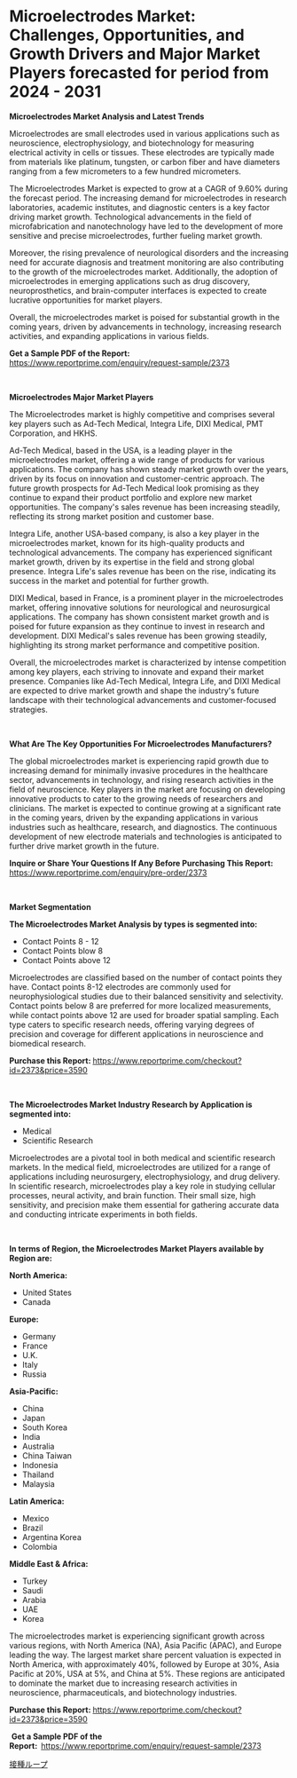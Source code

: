 <p><h1>Microelectrodes Market: Challenges, Opportunities, and Growth Drivers and Major Market Players forecasted for period from 2024 - 2031</h1></p><p><strong>Microelectrodes Market Analysis and Latest Trends</strong></p>
<p><p>Microelectrodes are small electrodes used in various applications such as neuroscience, electrophysiology, and biotechnology for measuring electrical activity in cells or tissues. These electrodes are typically made from materials like platinum, tungsten, or carbon fiber and have diameters ranging from a few micrometers to a few hundred micrometers.</p><p>The Microelectrodes Market is expected to grow at a CAGR of 9.60% during the forecast period. The increasing demand for microelectrodes in research laboratories, academic institutes, and diagnostic centers is a key factor driving market growth. Technological advancements in the field of microfabrication and nanotechnology have led to the development of more sensitive and precise microelectrodes, further fueling market growth.</p><p>Moreover, the rising prevalence of neurological disorders and the increasing need for accurate diagnosis and treatment monitoring are also contributing to the growth of the microelectrodes market. Additionally, the adoption of microelectrodes in emerging applications such as drug discovery, neuroprosthetics, and brain-computer interfaces is expected to create lucrative opportunities for market players.</p><p>Overall, the microelectrodes market is poised for substantial growth in the coming years, driven by advancements in technology, increasing research activities, and expanding applications in various fields.</p></p>
<p><strong>Get a Sample PDF of the Report:&nbsp;</strong> <a href="https://www.reportprime.com/enquiry/request-sample/2373">https://www.reportprime.com/enquiry/request-sample/2373</a></p>
<p>&nbsp;</p>
<p><strong>Microelectrodes Major Market Players</strong></p>
<p><p>The Microelectrodes market is highly competitive and comprises several key players such as Ad-Tech Medical, Integra Life, DIXI Medical, PMT Corporation, and HKHS. </p><p>Ad-Tech Medical, based in the USA, is a leading player in the microelectrodes market, offering a wide range of products for various applications. The company has shown steady market growth over the years, driven by its focus on innovation and customer-centric approach. The future growth prospects for Ad-Tech Medical look promising as they continue to expand their product portfolio and explore new market opportunities. The company's sales revenue has been increasing steadily, reflecting its strong market position and customer base.</p><p>Integra Life, another USA-based company, is also a key player in the microelectrodes market, known for its high-quality products and technological advancements. The company has experienced significant market growth, driven by its expertise in the field and strong global presence. Integra Life's sales revenue has been on the rise, indicating its success in the market and potential for further growth.</p><p>DIXI Medical, based in France, is a prominent player in the microelectrodes market, offering innovative solutions for neurological and neurosurgical applications. The company has shown consistent market growth and is poised for future expansion as they continue to invest in research and development. DIXI Medical's sales revenue has been growing steadily, highlighting its strong market performance and competitive position.</p><p>Overall, the microelectrodes market is characterized by intense competition among key players, each striving to innovate and expand their market presence. Companies like Ad-Tech Medical, Integra Life, and DIXI Medical are expected to drive market growth and shape the industry's future landscape with their technological advancements and customer-focused strategies.</p></p>
<p>&nbsp;</p>
<p><strong>What Are The Key Opportunities For Microelectrodes Manufacturers?</strong></p>
<p><p>The global microelectrodes market is experiencing rapid growth due to increasing demand for minimally invasive procedures in the healthcare sector, advancements in technology, and rising research activities in the field of neuroscience. Key players in the market are focusing on developing innovative products to cater to the growing needs of researchers and clinicians. The market is expected to continue growing at a significant rate in the coming years, driven by the expanding applications in various industries such as healthcare, research, and diagnostics. The continuous development of new electrode materials and technologies is anticipated to further drive market growth in the future.</p></p>
<p><strong>Inquire or Share Your Questions If Any Before Purchasing This Report:</strong> <a href="https://www.reportprime.com/enquiry/pre-order/2373">https://www.reportprime.com/enquiry/pre-order/2373</a></p>
<p>&nbsp;</p>
<p><strong>Market Segmentation</strong></p>
<p><strong>The Microelectrodes Market Analysis by types is segmented into:</strong></p>
<p><ul><li>Contact Points 8 - 12</li><li>Contact Points blow 8</li><li>Contact Points above 12</li></ul></p>
<p><p>Microelectrodes are classified based on the number of contact points they have. Contact points 8-12 electrodes are commonly used for neurophysiological studies due to their balanced sensitivity and selectivity. Contact points below 8 are preferred for more localized measurements, while contact points above 12 are used for broader spatial sampling. Each type caters to specific research needs, offering varying degrees of precision and coverage for different applications in neuroscience and biomedical research.</p></p>
<p><strong>Purchase this Report:&nbsp;</strong><a href="https://www.reportprime.com/checkout?id=2373&price=3590">https://www.reportprime.com/checkout?id=2373&price=3590</a></p>
<p>&nbsp;</p>
<p><strong>The Microelectrodes Market Industry Research by Application is segmented into:</strong></p>
<p><ul><li>Medical</li><li>Scientific Research</li></ul></p>
<p><p>Microelectrodes are a pivotal tool in both medical and scientific research markets. In the medical field, microelectrodes are utilized for a range of applications including neurosurgery, electrophysiology, and drug delivery. In scientific research, microelectrodes play a key role in studying cellular processes, neural activity, and brain function. Their small size, high sensitivity, and precision make them essential for gathering accurate data and conducting intricate experiments in both fields.</p></p>
<p>&nbsp;</p>
<p><strong>In terms of Region, the Microelectrodes Market Players available by Region are:</strong></p>
<p>
    <p> <strong> North America: </strong>
        <ul>
            <li>United States</li>
            <li>Canada</li>
        </ul>
        </p> 
    <p> <strong> Europe: </strong>
        <ul>
            <li>Germany</li>
            <li>France</li>
            <li>U.K.</li>
            <li>Italy</li>
            <li>Russia</li>
        </ul>
        </p> 
    <p> <strong> Asia-Pacific: </strong>
        <ul>
            <li>China</li>
            <li>Japan</li>
            <li>South Korea</li>
            <li>India</li>
            <li>Australia</li>
            <li>China Taiwan</li>
            <li>Indonesia</li>
            <li>Thailand</li>
            <li>Malaysia</li>
        </ul>
        </p> 
    <p> <strong> Latin America: </strong>
        <ul>
            <li>Mexico</li>
            <li>Brazil</li>
            <li>Argentina Korea</li>
            <li>Colombia</li>
        </ul>
        </p> 
    <p> <strong> Middle East & Africa: </strong>
        <ul>
            <li>Turkey</li>
            <li>Saudi</li>
            <li>Arabia</li>
            <li>UAE</li>
            <li>Korea</li>
        </ul>
    </p>
    </p>
<p><p>The microelectrodes market is experiencing significant growth across various regions, with North America (NA), Asia Pacific (APAC), and Europe leading the way. The largest market share percent valuation is expected in North America, with approximately 40%, followed by Europe at 30%, Asia Pacific at 20%, USA at 5%, and China at 5%. These regions are anticipated to dominate the market due to increasing research activities in neuroscience, pharmaceuticals, and biotechnology industries.</p></p>
<p><strong>Purchase this Report: </strong><a href="https://www.reportprime.com/checkout?id=2373&price=3590">https://www.reportprime.com/checkout?id=2373&price=3590</a></p>
<p>&nbsp;<strong>Get a Sample PDF of the Report:&nbsp;&nbsp;</strong><a href="https://www.reportprime.com/enquiry/request-sample/2373">https://www.reportprime.com/enquiry/request-sample/2373</a></p>
<p><strong></strong></p>
<p><p><a href="https://github.com/lababdou/Market-Research-Report-List-3/blob/main/134332011423.md">接種ループ</a></p></p>